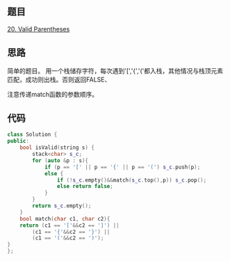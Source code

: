 ## 题目
[20. Valid Parentheses](https://leetcode-cn.com/problems/valid-parentheses/)
## 思路
简单的题目。 用一个栈储存字符，每次遇到'[','{','('都入栈，其他情况与栈顶元素匹配，成功则出栈。否则返回FALSE、

注意传递match函数的参数顺序。
## 代码
```c++
class Solution {
public:
    bool isValid(string s) {
      	stack<char> s_c;
	    for (auto &p : s){
		    if (p == '[' || p == '{' || p == '(') s_c.push(p);
		    else {
			    if (!s_c.empty()&&match(s_c.top(),p)) s_c.pop();
			    else return false;
		    }
	    }
	    return s_c.empty();
    }
    bool match(char c1, char c2){
	return (c1 == '['&&c2 == ']') ||
		(c1 == '{'&&c2 == '}') ||
		(c1 == '('&&c2 == ')');
}
};
```
